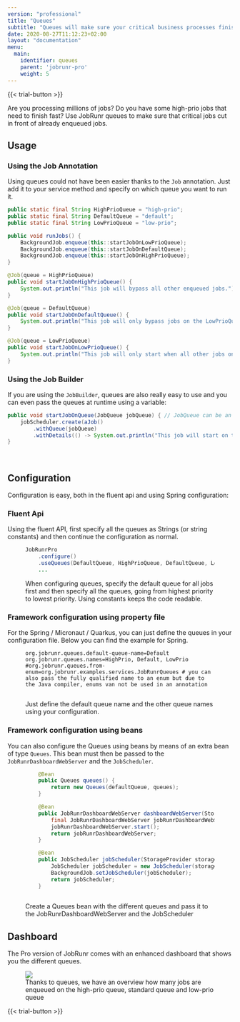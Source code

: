 ```yaml
---
version: "professional"
title: "Queues"
subtitle: "Queues will make sure your critical business processes finish on-time."
date: 2020-08-27T11:12:23+02:00
layout: "documentation"
menu: 
  main: 
    identifier: queues
    parent: 'jobrunr-pro'
    weight: 5
---
```

{{< trial-button >}}

Are you processing millions of jobs? Do you have some high-prio jobs that need to finish fast? Use JobRunr queues to make sure that critical jobs cut in front of already enqueued jobs.

## Usage
### Using the Job Annotation
Using queues could not have been easier thanks to the `Job` annotation. Just add it to your service method and specify on which queue you want to run it.

```java
public static final String HighPrioQueue = "high-prio";
public static final String DefaultQueue = "default";
public static final String LowPrioQueue = "low-prio";

public void runJobs() {
    BackgroundJob.enqueue(this::startJobOnLowPrioQueue);
    BackgroundJob.enqueue(this::startJobOnDefaultQueue);
    BackgroundJob.enqueue(this::startJobOnHighPrioQueue);
}

@Job(queue = HighPrioQueue)
public void startJobOnHighPrioQueue() {
    System.out.println("This job will bypass all other enqueued jobs.");
}

@Job(queue = DefaultQueue)
public void startJobOnDefaultQueue() {
    System.out.println("This job will only bypass jobs on the LowPrioQueue");
}

@Job(queue = LowPrioQueue)
public void startJobOnLowPrioQueue() {
    System.out.println("This job will only start when all other jobs on the HighPrioQueue and DefaultQueue are finished.");
}

```


### Using the Job Builder
If you are using the `JobBuilder`, queues are also really easy to use and you can even pass the queues at runtime using a variable:

```java
public void startJobOnQueue(JobQueue jobQueue) { // JobQueue can be an enum value
    jobScheduler.create(aJob()
        .withQueue(jobQueue)
        .withDetails(() -> System.out.println("This job will start on the given queue"));
}
```

<br/>

## Configuration
Configuration is easy, both in the fluent api and using Spring configuration:

### Fluent Api
Using the fluent API, first specify all the queues as Strings (or string constants) and then continue the configuration as normal.

<figure>

```java
JobRunrPro
    .configure()
    .useQueues(DefaultQueue, HighPrioQueue, DefaultQueue, LowPrioQueue)
    ...
```
<figcaption>When configuring queues, specify the default queue for all jobs first and then specify all the queues, going from highest priority to lowest priority. Using constants keeps the code readable.</figcaption>
</figure>

### Framework configuration using property file
For the Spring / Micronaut / Quarkus, you can just define the queues in your configuration file. Below you can find the example for Spring.

<figure>

```
org.jobrunr.queues.default-queue-name=Default
org.jobrunr.queues.names=HighPrio, Default, LowPrio
#org.jobrunr.queues.from-enum=org.jobrunr.examples.services.JobRunrQueues # you can also pass the fully qualified name to an enum but due to the Java compiler, enums van not be used in an annotation
  
```
<figcaption>Just define the default queue name and the other queue names using your configuration.</figcaption>
</figure>



### Framework configuration using beans
You can also configure the Queues using beans by means of an extra bean of type `Queues`. This bean must then be passed to the `JobRunrDashboardWebServer` and the `JobScheduler`.

<figure>

```java
    @Bean
    public Queues queues() {
        return new Queues(defaultQueue, queues);
    }

    @Bean
    public JobRunrDashboardWebServer dashboardWebServer(StorageProvider storageProvider, JsonMapper jsonMapper, Queues queues) {
        final JobRunrDashboardWebServer jobRunrDashboardWebServer = new JobRunrDashboardWebServer(storageProvider, jsonMapper, queues);
        jobRunrDashboardWebServer.start();
        return jobRunrDashboardWebServer;
    }

    @Bean
    public JobScheduler jobScheduler(StorageProvider storageProvider, Queues queues) {
        JobScheduler jobScheduler = new JobScheduler(storageProvider, queues);
        BackgroundJob.setJobScheduler(jobScheduler);
        return jobScheduler;
    }
  
```
<figcaption>Create a Queues bean with the different queues and pass it to the JobRunrDashboardWebServer and the JobScheduler</figcaption>
</figure>



## Dashboard

The Pro version of JobRunr comes with an enhanced dashboard that shows you the different queues.
<figure>
<img src="/documentation/jobrunr-pro-enqueued.webp" class="kg-image">
<figcaption>Thanks to queues, we have an overview how many jobs are enqueued on the high-prio queue, standard queue and low-prio queue</figcaption>
</figure>

{{< trial-button >}}